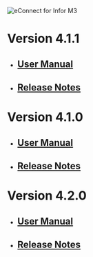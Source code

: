 ![eConnect for Infor M3](../../../../images/banner-econnect-m3.jpg)


# Version 4.1.1

- ## [User Manual](4.1.1/usermanual-material-plan.md)

- ## [Release Notes](4.1.1/release-notes-material-plan.md)


# Version 4.1.0

- ## [User Manual](4.1.0/usermanual-material-plan.md)

- ## [Release Notes](4.1.0/release-notes-material-plan.md)


# Version 4.2.0

- ## [User Manual](4.2.0/usermanual-material-plan.md)

- ## [Release Notes](4.2.0/release-notes-material-plan.md)
